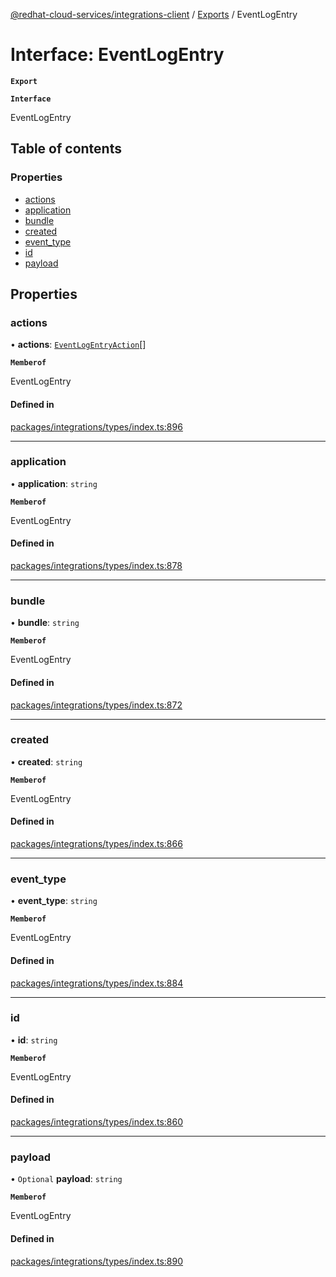 [@redhat-cloud-services/integrations-client](../README.md) / [Exports](../modules.md) / EventLogEntry

# Interface: EventLogEntry

**`Export`**

**`Interface`**

EventLogEntry

## Table of contents

### Properties

- [actions](EventLogEntry.md#actions)
- [application](EventLogEntry.md#application)
- [bundle](EventLogEntry.md#bundle)
- [created](EventLogEntry.md#created)
- [event\_type](EventLogEntry.md#event_type)
- [id](EventLogEntry.md#id)
- [payload](EventLogEntry.md#payload)

## Properties

### actions

• **actions**: [`EventLogEntryAction`](EventLogEntryAction.md)[]

**`Memberof`**

EventLogEntry

#### Defined in

[packages/integrations/types/index.ts:896](https://github.com/RedHatInsights/javascript-clients/blob/master/packages/integrations/types/index.ts#L896)

___

### application

• **application**: `string`

**`Memberof`**

EventLogEntry

#### Defined in

[packages/integrations/types/index.ts:878](https://github.com/RedHatInsights/javascript-clients/blob/master/packages/integrations/types/index.ts#L878)

___

### bundle

• **bundle**: `string`

**`Memberof`**

EventLogEntry

#### Defined in

[packages/integrations/types/index.ts:872](https://github.com/RedHatInsights/javascript-clients/blob/master/packages/integrations/types/index.ts#L872)

___

### created

• **created**: `string`

**`Memberof`**

EventLogEntry

#### Defined in

[packages/integrations/types/index.ts:866](https://github.com/RedHatInsights/javascript-clients/blob/master/packages/integrations/types/index.ts#L866)

___

### event\_type

• **event\_type**: `string`

**`Memberof`**

EventLogEntry

#### Defined in

[packages/integrations/types/index.ts:884](https://github.com/RedHatInsights/javascript-clients/blob/master/packages/integrations/types/index.ts#L884)

___

### id

• **id**: `string`

**`Memberof`**

EventLogEntry

#### Defined in

[packages/integrations/types/index.ts:860](https://github.com/RedHatInsights/javascript-clients/blob/master/packages/integrations/types/index.ts#L860)

___

### payload

• `Optional` **payload**: `string`

**`Memberof`**

EventLogEntry

#### Defined in

[packages/integrations/types/index.ts:890](https://github.com/RedHatInsights/javascript-clients/blob/master/packages/integrations/types/index.ts#L890)
